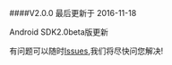 
####V2.0.0 最后更新于 2016-11-18

Android SDK2.0beta版更新

有问题可以随时[Issues](https://github.com/KF5/KF5SDK-Android2.0/issues/new),我们将尽快问您解决!
